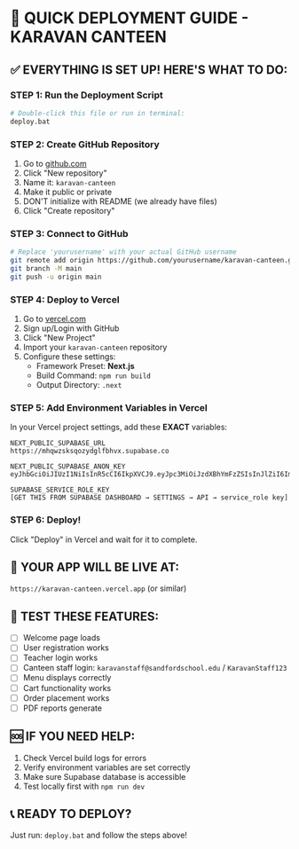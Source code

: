 # 🚀 QUICK DEPLOYMENT GUIDE - KARAVAN CANTEEN

## ✅ EVERYTHING IS SET UP! HERE'S WHAT TO DO:

### STEP 1: Run the Deployment Script
```bash
# Double-click this file or run in terminal:
deploy.bat
```

### STEP 2: Create GitHub Repository
1. Go to [github.com](https://github.com)
2. Click "New repository"
3. Name it: `karavan-canteen`
4. Make it public or private
5. DON'T initialize with README (we already have files)
6. Click "Create repository"

### STEP 3: Connect to GitHub
```bash
# Replace 'yourusername' with your actual GitHub username
git remote add origin https://github.com/yourusername/karavan-canteen.git
git branch -M main
git push -u origin main
```

### STEP 4: Deploy to Vercel
1. Go to [vercel.com](https://vercel.com)
2. Sign up/Login with GitHub
3. Click "New Project"
4. Import your `karavan-canteen` repository
5. Configure these settings:
   - Framework Preset: **Next.js**
   - Build Command: `npm run build`
   - Output Directory: `.next`

### STEP 5: Add Environment Variables in Vercel
In your Vercel project settings, add these **EXACT** variables:

```
NEXT_PUBLIC_SUPABASE_URL
https://mhqwzsksqozydglfbhvx.supabase.co

NEXT_PUBLIC_SUPABASE_ANON_KEY
eyJhbGciOiJIUzI1NiIsInR5cCI6IkpXVCJ9.eyJpc3MiOiJzdXBhYmFzZSIsInJlZiI6Im1ocXd6c2tzcW96eWRnbGZiaHZ4Iiwicm9sZSI6ImFub24iLCJpYXQiOjE3NTc0MjUzNDIsImV4cCI6MjA3MzAwMTM0Mn0.ZQqCzkPzWws_HMtUKafVVDBDMRms9Y6dVOI9kmaCP8o

SUPABASE_SERVICE_ROLE_KEY
[GET THIS FROM SUPABASE DASHBOARD → SETTINGS → API → service_role key]
```

### STEP 6: Deploy!
Click "Deploy" in Vercel and wait for it to complete.

## 🎉 YOUR APP WILL BE LIVE AT:
`https://karavan-canteen.vercel.app` (or similar)

## 🧪 TEST THESE FEATURES:
- [ ] Welcome page loads
- [ ] User registration works
- [ ] Teacher login works
- [ ] Canteen staff login: `karavanstaff@sandfordschool.edu` / `KaravanStaff123`
- [ ] Menu displays correctly
- [ ] Cart functionality works
- [ ] Order placement works
- [ ] PDF reports generate

## 🆘 IF YOU NEED HELP:
1. Check Vercel build logs for errors
2. Verify environment variables are set correctly
3. Make sure Supabase database is accessible
4. Test locally first with `npm run dev`

## 📞 READY TO DEPLOY?
Just run: `deploy.bat` and follow the steps above!
